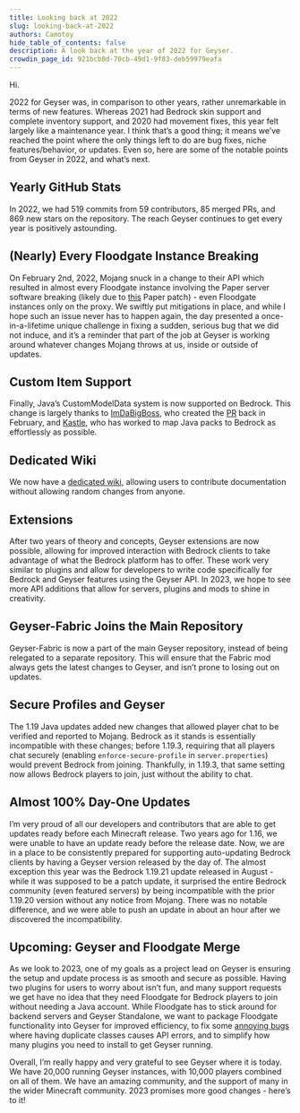 ```yaml
---
title: Looking back at 2022
slug: looking-back-at-2022
authors: Camotoy
hide_table_of_contents: false
description: A look back at the year of 2022 for Geyser.
crowdin_page_id: 921bcb8d-70cb-49d1-9f83-deb59979eafa
---
```

Hi.

2022 for Geyser was, in comparison to other years, rather unremarkable in terms of new features. Whereas 2021 had Bedrock skin support and complete inventory support, and 2020 had movement fixes, this year felt largely like a maintenance year. I think that’s a good thing; it means we’ve reached the point where the only things left to do are bug fixes, niche features/behavior, or updates. Even so, here are some of the notable points from Geyser in 2022, and what’s next.

<!-- truncate -->

## Yearly GitHub Stats

In 2022, we had 519 commits from 59 contributors, 85 merged PRs, and 869 new stars on the repository. The reach Geyser continues to get every year is positively astounding.

## (Nearly) Every Floodgate Instance Breaking

On February 2nd, 2022, Mojang snuck in a change to their API which resulted in almost every Floodgate instance involving the Paper server software breaking (likely due to [this](https://github.com/PaperMC/Paper/blob/0cc2503b88343c4d10d9e6ecf7592d56762b4cae/patches/server/0183-Ability-to-change-PlayerProfile-in-AsyncPreLoginEven.patch#L38) Paper patch) - even Floodgate instances only on the proxy. We swiftly put mitigations in place, and while I hope such an issue never has to happen again, the day presented a once-in-a-lifetime unique challenge in fixing a sudden, serious bug that we did not induce, and it’s a reminder that part of the job at Geyser is working around whatever changes Mojang throws at us, inside or outside of updates.

## Custom Item Support

Finally, Java’s CustomModelData system is now supported on Bedrock. This change is largely thanks to [ImDaBigBoss](https://github.com/ImDaBigBoss), who created the [PR](https://github.com/GeyserMC/Geyser/pull/2822) back in February, and [Kastle](https://github.com/Kas-tle), who has worked to map Java packs to Bedrock as effortlessly as possible. 

## Dedicated Wiki

We now have a [dedicated wiki](https://wiki.geysermc.org/), allowing users to contribute documentation without allowing random changes from anyone.

## Extensions

After two years of theory and concepts, Geyser extensions are now possible, allowing for improved interaction with Bedrock clients to take advantage of what the Bedrock platform has to offer. These work very similar to plugins and allow for developers to write code specifically for Bedrock and Geyser features using the Geyser API. In 2023, we hope to see more API additions that allow for servers, plugins and mods to shine in creativity.

## Geyser-Fabric Joins the Main Repository

Geyser-Fabric is now a part of the main Geyser repository, instead of being relegated to a separate repository. This will ensure that the Fabric mod always gets the latest changes to Geyser, and isn’t prone to losing out on updates.

## Secure Profiles and Geyser

The 1.19 Java updates added new changes that allowed player chat to be verified and reported to Mojang. Bedrock as it stands is essentially incompatible with these changes; before 1.19.3, requiring that all players chat securely (enabling `enforce-secure-profile` in `server.properties`) would prevent Bedrock from joining. Thankfully, in 1.19.3, that same setting now allows Bedrock players to join, just without the ability to chat.

## Almost 100% Day-One Updates

I’m very proud of all our developers and contributors that are able to get updates ready before each Minecraft release. Two years ago for 1.16, we were unable to have an update ready before the release date. Now, we are in a place to be consistently prepared for supporting auto-updating Bedrock clients by having a Geyser version released by the day of. The almost exception this year was the Bedrock 1.19.21 update released in August - while it was supposed to be a patch update, it surprised the entire Bedrock community (even featured servers) by being incompatible with the prior 1.19.20 version without any notice from Mojang. There was no notable difference, and we were able to push an update in about an hour after we discovered the incompatibility.

## Upcoming: Geyser and Floodgate Merge

As we look to 2023, one of my goals as a project lead on Geyser is ensuring the setup and update process is as smooth and secure as possible. Having two plugins for users to worry about isn’t fun, and many support requests we get have no idea that they need Floodgate for Bedrock players to join without needing a Java account. While Floodgate has to stick around for backend servers and Geyser Standalone, we want to package Floodgate functionality into Geyser for improved efficiency, to fix some [annoying bugs](https://github.com/GeyserMC/Floodgate/issues/178) where having duplicate classes causes API errors, and to simplify how many plugins you need to install to get Geyser running.


Overall, I’m really happy and very grateful to see Geyser where it is today. We have 20,000 running Geyser instances, with 10,000 players combined on all of them. We have an amazing community, and the support of many in the wider Minecraft community. 2023 promises more good changes - here’s to it!
